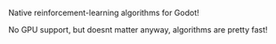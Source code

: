 Native reinforcement-learning algorithms for Godot!

No GPU support, but doesnt matter anyway, algorithms are pretty fast!
